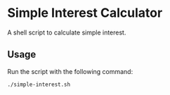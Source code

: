 # Simple Interest Calculator
A shell script to calculate simple interest.
## Usage
Run the script with the following command:
```bash
./simple-interest.sh
